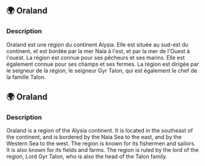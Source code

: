 ## 🌍 Oraland

### Description

Oraland est une région du continent Alysia. Elle est située au sud-est du continent, et est bordée par la mer Naia à
l'est, et par la mer de l'Ouest à l'ouest. La région est connue pour ses pêcheurs et ses marins. Elle est également
connue pour ses champs et ses fermes. La région est dirigée par le seigneur de la région, le seigneur Gyr Talon, qui est
également le chef de la famille Talon.

## 🌍 Oraland

### Description

Oraland is a region of the Alysia continent. It is located in the southeast of the continent, and is bordered by the
Naia Sea to the east, and by the Western Sea to the west. The region is known for its fishermen and sailors. It is also
known for its fields and farms. The region is ruled by the lord of the region, Lord Gyr Talon, who is also the head of
the Talon family.
